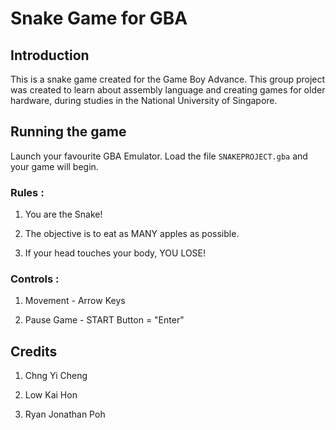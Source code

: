 # Snake Game for GBA

## Introduction
This is a snake game created for the Game Boy Advance. This group project was created to learn about assembly language and creating games for older hardware, during studies in the National University of Singapore.

## Running the game
Launch your favourite GBA Emulator. Load the file `SNAKEPROJECT.gba` and your game will begin.

### Rules :
1) You are the Snake!

2) The objective is to eat as MANY apples as possible.

3) If your head touches your body, YOU LOSE!

### Controls :

1) Movement - Arrow Keys

2) Pause Game - START Button = "Enter"


## Credits
1) Chng Yi Cheng

2) Low Kai Hon

3) Ryan Jonathan Poh